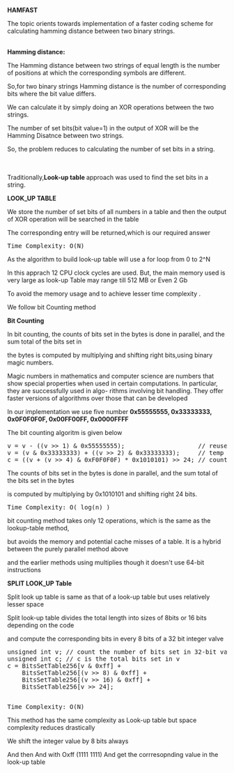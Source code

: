 <h><strong>HAMFAST</strong></h>
<p> The topic orients towards implementation of a faster coding scheme for calculating hamming distance between two binary strings.</p>

<p><br><strong>Hamming distance:</strong></p>
<p>The Hamming distance between two strings of equal length is the number of positions at which the corresponding symbols are different.</p>
<p>So,for two binary strings Hamming distance is the number of corresponding bits where the bit value differs.</p>
<p>We can calculate it by simply doing an XOR operations between the two strings.</p>
<p>The number of set bits(bit value=1) in the output of XOR will be the Hamming Disatnce between two strings.</p>
<p>So, the problem reduces to calculating the number of set bits in a string.</p>

<p><br><br>Traditionally,<strong>Look-up table </strong>approach was used to find the set bits in a string.</p>

<h><strong> LOOK_UP TABLE</strong></h>
<p>We store the number of set bits of all numbers in a table and then the output of XOR operation will be searched in the table</p>
<p>The corresponding entry will be returned,which is our required answer</p>
<pre>Time Complexity: O(N) </pre>
<p>As the algorithm to build look-up table will use a for loop from 0 to 2^N </p>
<p>In this apprach 12 CPU clock cycles are used. But, the main memory used is very large as look-up Table may range till 512 MB or Even 2 Gb</p>

<p>To avoid the memory usage and to achieve lesser time complexity .</p>
<p>We follow bit Counting method</p>

<h> <strong>Bit Counting </strong></h>

<p>In bit counting, the counts of bits set in the bytes is done in parallel, and the sum total of the bits set in
</p><p>the bytes is computed by multiplying and shifting right bits,using binary magic numbers.</p>
<p>Magic numbers in mathematics and computer science are numbers that show special properties when used in certain computations. In particular, they are successfully used in algo-
rithms involving bit handling. They offer faster versions of algorithms over those that can be developed </p>

<p>In our implementation we use five number <strong> 0x55555555, 0x33333333, 0x0F0F0F0F, 0x00FF00FF, 0x0000FFFF</strong></p>
<p> The bit counting algoritm is given below</p>
<pre>v = v - ((v >> 1) & 0x55555555);                    // reuse input as temporary
v = (v & 0x33333333) + ((v >> 2) & 0x33333333);     // temp
c = ((v + (v >> 4) & 0xF0F0F0F) * 0x1010101) >> 24; // count
</pre>

<p>The counts of bits set in the bytes is done in parallel, and the sum total of the bits set in the bytes</p><p> is computed by multiplying by 0x1010101 and shifting right 24 bits.</p>

<pre>Time Complexity: O( log(n) )</pre>

<p>bit counting method takes only 12 operations, which is the same as the lookup-table method,</p>
<p> but avoids the memory and potential cache misses of a table. It is a hybrid between the purely parallel method above </p>
<p>and the earlier methods using multiplies though it doesn't use 64-bit instructions</p>

<h><strong>SPLIT LOOK_UP Table</strong></h>
<p></p>
<p>Split look up table is same as that of a look-up table but uses relatively lesser space </p>
<p>Split look-up table divides the total length into sizes of 8bits or 16 bits depending on the code</p><p> and compute the corresponding bits in every 8 bits of a 32 bit integer valve</p>
 
<pre>
unsigned int v; // count the number of bits set in 32-bit value v
unsigned int c; // c is the total bits set in v
c = BitsSetTable256[v & 0xff] + 
    BitsSetTable256[(v >> 8) & 0xff] + 
    BitsSetTable256[(v >> 16) & 0xff] + 
    BitsSetTable256[v >> 24]; 
    </pre>
</pre>
  </pre>
    <pre>Time Complexity: O(N) </pre>
<p></p>
</p>
</pre>
    <p>This method has the same complexity as Look-up table  but space complexity reduces drastically </p>
    
</pre> 
    <p> We shift the integer value by 8 bits always </p>

<p> And then And with Oxff (1111 1111) And get the corrresopnding value in the look-up table</p>
